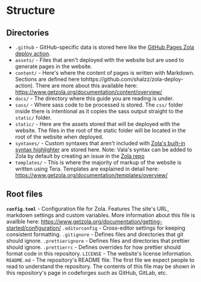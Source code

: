 # Structure

## Directories

- `.github` - GitHub-specific data is stored here like the [GitHub Pages Zola deploy action](https://github.com/shalzz/zola-deploy-action).
- `assets/` - Files that aren't deployed with the website but are used to generate pages in the website.
- `content/` - Here's where the content of pages is written with Markdown. Sections are defined here tohttps://github.com/shalzz/zola-deploy-action). There are more about this available here: https://www.getzola.org/documentation/content/overview/
- `docs/` - The directory where this guide you are reading is under.
- `sass/` - Where sass code to be processed is stored. The `css/` folder inside there is intentional as it copies the sass output straight to the `static/` folder.
- `static/` - Here are the assets stored that will be deployed with the website. The files in the root of the static folder will be located in the root of the website when deployed.
- `syntaxes/` - Custom syntaxes that aren't included with [Zola's built-in syntax highlighter](https://www.getzola.org/documentation/content/syntax-highlighting/) are stored here. Note: Vala's syntax can be added to Zola by default by creating an issue in the [Zola repo](https://github.com/getzola/zola)
- `templates/` - This is where the majority of markup of the website is written using Tera. Templates are explained in detail here: https://www.getzola.org/documentation/templates/overview/

## Root files

**`config.toml`** - Configuration file for Zola. Features The site's URL, markdown settings and custom variables. More information about this file is availble here: https://www.getzola.org/documentation/getting-started/configuration/
`.editorconfig` - Cross-editor settings for keeping consistent formatting.
`.gitignore` - Defines files and directories that git should ignore.
`.prettierignore` - Defines files and directories that prettier should ignore.
`.prettierrc` - Defines overrides for how prettier should format code in this repository.
`LICENSE` - The website's license information.
`README.md` - The repository's README file. The first file we expect people to read to understand the repository. The contents of this file may be shown in this repository's page in codeforges such as GitHub, GitLab, etc.
